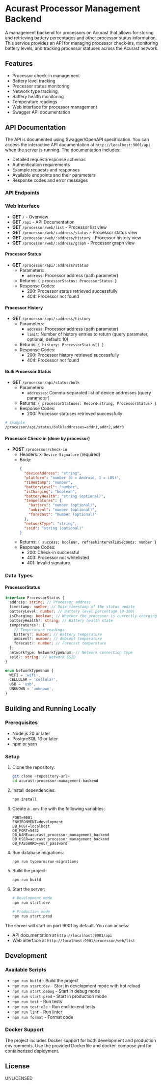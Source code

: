 # Acurast Processor Management Backend

A management backend for processors on Acurast that allows for storing and retrieving battery percentages and other processor status information. This service provides an API for managing processor check-ins, monitoring battery levels, and tracking processor statuses across the Acurast network.

## Features

- Processor check-in management
- Battery level tracking
- Processor status monitoring
- Network type tracking
- Battery health monitoring
- Temperature readings
- Web interface for processor management
- Swagger API documentation

## API Documentation

The API is documented using Swagger/OpenAPI specification. You can access the interactive API documentation at `http://localhost:9001/api` when the server is running. The documentation includes:

- Detailed request/response schemas
- Authentication requirements
- Example requests and responses
- Available endpoints and their parameters
- Response codes and error messages

### API Endpoints

### Web Interface

- **GET** `/` - Overview
- **GET** `/api` - API Documentation
- **GET** `/processor/web/list` - Processor list view
- **GET** `/processor/web/:address/status` - Processor status view
- **GET** `/processor/web/:address/history` - Processor history view
- **GET** `/processor/web/:address/graph` - Processor graph view

#### Processor Status

- **GET** `/processor/api/:address/status`
  - Parameters:
    - `address`: Processor address (path parameter)
  - Returns: `{ processorStatus: ProcessorStatus }`
  - Response Codes:
    - 200: Processor status retrieved successfully
    - 404: Processor not found

#### Processor History

- **GET** `/processor/api/:address/history`
  - Parameters:
    - `address`: Processor address (path parameter)
    - `limit`: Number of history entries to return (query parameter, optional, default: 10)
  - Returns: `{ history: ProcessorStatus[] }`
  - Response Codes:
    - 200: Processor history retrieved successfully
    - 404: Processor not found

#### Bulk Processor Status

- **GET** `/processor/api/status/bulk`
  - Parameters:
    - `addresses`: Comma-separated list of device addresses (query parameter)
  - Returns: `{ processorStatuses: Record<string, ProcessorStatus> }`
  - Response Codes:
    - 200: Processor statuses retrieved successfully

```bash
# Example
/processor/api/status/bulk?addresses=addr1,addr2,addr3
```

#### Processor Check-in (done by processor)

- **POST** `/processor/check-in`
  - Headers: `X-Device-Signature` (required)
  - Body:
    ```json
    {
      "deviceAddress": "string",
      "platform": "number (0 = Android, 1 = iOS)",
      "timestamp": "number",
      "batteryLevel": "number",
      "isCharging": "boolean",
      "batteryHealth": "string (optional)",
      "temperatures": {
        "battery": "number (optional)",
        "ambient": "number (optional)",
        "forecast": "number (optional)"
      },
      "networkType": "string",
      "ssid": "string (optional)"
    }
    ```
  - Returns: `{ success: boolean, refreshIntervalInSeconds: number }`
  - Response Codes:
    - 200: Check-in successful
    - 403: Processor not whitelisted
    - 401: Invalid signature

### Data Types

#### ProcessorStatus

```typescript
interface ProcessorStatus {
  address: string; // Processor address
  timestamp: number; // Unix timestamp of the status update
  batteryLevel: number; // Battery level percentage (0-100)
  isCharging: boolean; // Whether the processor is currently charging
  batteryHealth?: string; // Battery health state
  temperatures?: {
    // Temperature readings
    battery?: number; // Battery temperature
    ambient?: number; // Ambient temperature
    forecast?: number; // Forecast temperature
  };
  networkType: NetworkTypeEnum; // Network connection type
  ssid?: string; // Network SSID
}

enum NetworkTypeEnum {
  WIFI = 'wifi',
  CELLULAR = 'cellular',
  USB = 'usb',
  UNKNOWN = 'unknown',
}
```

## Building and Running Locally

### Prerequisites

- Node.js 20 or later
- PostgreSQL 13 or later
- npm or yarn

### Setup

1. Clone the repository:

   ```bash
   git clone <repository-url>
   cd acurast-processor-management-backend
   ```

2. Install dependencies:

   ```bash
   npm install
   ```

3. Create a `.env` file with the following variables:

   ```
   PORT=9001
   ENVIRONMENT=development
   DB_HOST=localhost
   DB_PORT=5432
   DB_NAME=acurast_processor_management_backend
   DB_USER=acurast_processor_management_backend
   DB_PASSWORD=your_password
   ```

4. Run database migrations:

   ```bash
   npm run typeorm:run-migrations
   ```

5. Build the project:

   ```bash
   npm run build
   ```

6. Start the server:

   ```bash
   # Development mode
   npm run start:dev

   # Production mode
   npm run start:prod
   ```

The server will start on port 9001 by default. You can access:

- API documentation at `http://localhost:9001/api`
- Web interface at `http://localhost:9001/processor/web/list`

## Development

### Available Scripts

- `npm run build` - Build the project
- `npm run start:dev` - Start in development mode with hot reload
- `npm run start:debug` - Start in debug mode
- `npm run start:prod` - Start in production mode
- `npm run test` - Run tests
- `npm run test:e2e` - Run end-to-end tests
- `npm run lint` - Run linter
- `npm run format` - Format code

### Docker Support

The project includes Docker support for both development and production environments. Use the provided Dockerfile and docker-compose.yml for containerized deployment.

## License

UNLICENSED

